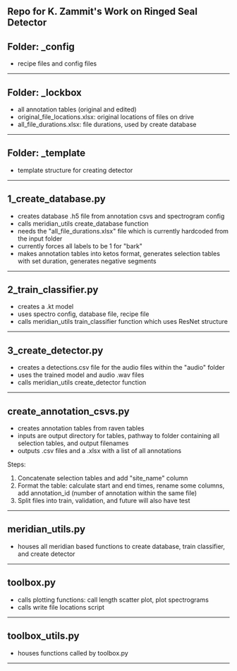 ## Repo for K. Zammit's Work on Ringed Seal Detector ##


## Folder: _config ##

- recipe files and config files 
______________________


## Folder: _lockbox ##

- all annotation tables (original and edited)
- original_file_locations.xlsx: original locations of files on drive
- all_file_durations.xlsx: file durations, used by create database 
______________________


## Folder: _template ##

- template structure for creating detector
______________________


## 1_create_database.py ##

- creates database .h5 file from annotation csvs and spectrogram config
- calls meridian_utils create_database function 
- needs the "all_file_durations.xlsx" file which is currently hardcoded from the input folder
- currently forces all labels to be 1 for "bark" 
- makes annotation tables into ketos format, generates selection tables with set duration, generates negative segments 
______________________


## 2_train_classifier.py ##

- creates a .kt model 
- uses spectro config, database file, recipe file 
- calls meridian_utils train_classifier function which uses ResNet structure
______________________


## 3_create_detector.py ##

- creates a detections.csv file for the audio files within the "audio" folder 
- uses the trained model and audio .wav files 
- calls meridian_utils create_detector function 
______________________


## create_annotation_csvs.py ##

- creates annotation tables from raven tables 
- inputs are output directory for tables, pathway to folder containing all selection tables, and output filenames 
- outputs .csv files and a .xlsx with a list of all annotations 

Steps: 
1. Concatenate selection tables and add "site_name" column 
2. Format the table: calculate start and end times, rename some columns, add annotation_id (number of annotation within the same file)
3. Split files into train, validation, and future will also have test 
______________________


## meridian_utils.py ##

- houses all meridian based functions to create database, train classifier, and create detector 
______________________


## toolbox.py ##

- calls plotting functions: call length scatter plot, plot spectrograms 
- calls write file locations script 
______________________


## toolbox_utils.py ##

- houses functions called by toolbox.py
______________________



